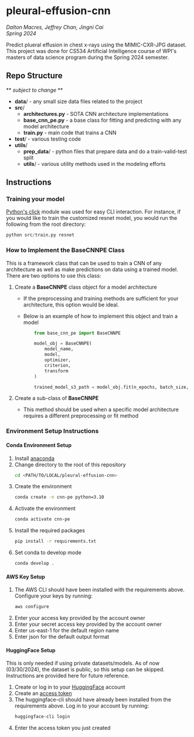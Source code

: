 # pleural-effusion-cnn
*Dalton Macres, Jeffrey Chan, Jingni Cai*\
*Spring 2024*

Predict plueral effusion in chest x-rays using the MIMIC-CXR-JPG dataset. This project was done for CS534 Artificial Intelligence course of WPI's masters of data science program during the Spring 2024 semester.

## Repo Structure
** *subject to change* **
- **data**/ - any small size data files related to the project
- **src**/
    - **architectures.py** - SOTA CNN architecture implementations
    - **base_cnn_pe.py** - a base class for fitting and predicting with any model architecture
    - **train.py** - main code that trains a CNN
- **test**/ - various testing code
- **utils**/
    - **prep_data**/ - python files that prepare data and do a train-valid-test split
    - **utils**/ - various utility methods used in the modeling efforts

## Instructions
### Training your model
[Python's click](https://click.palletsprojects.com/en/8.1.x/) module was used for easy CLI interaction.
For instance, if you would like to train the customized resnet model, you would run the following from the root directory:

```python
python src/train.py resnet
```


### How to Implement the BaseCNNPE Class
This is a framework class that can be used to train a CNN of any architecture as well as make predictions on data using a trained model. There are two options to use this class:

1. Create a **BaseCNNPE** class object for a model architecture
    - If the preprocessing and training methods are sufficient for your architecture, this option would be ideal.
    - Below is an example of how to implement this object and train a model

        ```python
            from base_cnn_pe import BaseCNNPE

            model_obj = BaseCNNPE(
                model_name,
                model,
                optimizer,
                criterion,
                transform
            )

            trained_model_s3_path = model_obj.fit(n_epochs, batch_size, train_w_valid)
        ```

2. Create a sub-class of **BaseCNNPE**
    - This method should be used when a specific model architecture requires a different preprocessing or fit method

### Environment Setup Instructions
#### Conda Environment Setup
1. Install [anaconda](https://www.anaconda.com/download)
2. Change directory to the root of this repository
    ```bash
    cd <PATH/TO/LOCAL/pleural-effusion-cnn>
    ```
3. Create the environment
    ```bash
    conda create -n cnn-pe python=3.10
    ```
4. Activate the environment
    ```bash
    conda activate cnn-pe
    ```
5. Install the required packages
    ```bash
    pip install -r requirements.txt
    ```
6. Set conda to develop mode
    ```bash
    conda develop .
    ```

#### AWS Key Setup
1. The AWS CLI should have been installed with the requirements above. Configure your keys by running:
    ```bash
    aws configure
    ```
2. Enter your access key provided by the account owner
3. Enter your secret access key provided by the account owner
4. Enter us-east-1 for the default region name
5. Enter json for the default output format

#### HuggingFace Setup
This is only needed if using private datasets/models. As of now (03/30/2024), the dataset is public, so this setup can be skipped. Instructions are provided here for future reference.

1. Create or log in to your [HuggingFace](https://huggingface.co/) account
2. Create an [access token](https://huggingface.co/docs/hub/en/security-tokens)
3. The huggingface-cli should have already been installed from the requirements above. Log in to your account by running:
    ```bash
    huggingface-cli login
    ```
4. Enter the access token you just created
